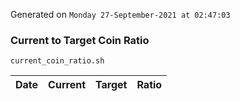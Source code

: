 Generated on `Monday 27-September-2021 at 02:47:03`

### Current to Target Coin Ratio
`current_coin_ratio.sh`

Date|Current|Target|Ratio
---|---|---|---
